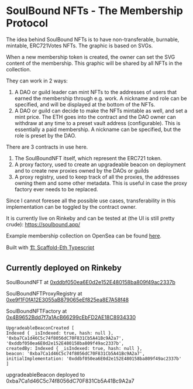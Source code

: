 # SoulBound NFTs - The Membership Protocol

The idea behind SoulBound NFTs is to have non-transferable, burnable, mintable, ERC721Votes NFTs. The graphic is based on SVGs.

When a new membership token is created, the owner can set the SVG content of the membership. This graphic will be shared by all NFTs in the collection.

They can work in 2 ways:

1. A DAO or guild leader can mint NFTs to the addresses of users that earned the membership through e.g. work. 
A nickname and role can be specified, and will be displayed at the bottom of the NFTs.
2. A DAO or guild can decide to make the NFTs mintable as well, and set a mint price. The ETH goes into the contract and the DAO owner can withdraw at any time to a preset vault address (configurable). This is essentially a paid membership. A nickname can be specified, but the role is preset by the DAO.

There are 3 contracts in use here. 

1. The SoulBoundNFT itself, which represent the ERC721 token.
2. A proxy factory, used to create an upgradeable beacon on deployment and to create new proxies owned by the DAOs or guilds
3. A proxy registry, used to keep track of all the proxies, the addresses owning them and some other metadata. This is useful in case the proxy factory ever needs to be replaced.

Since I cannot foresee all the possible use cases, transferability in this implementation can be toggled by the contract owner.

It is currently live on Rinkeby and can be tested at (the UI is still pretty crude): https://soulbound.app/

Example membership collection on OpenSea can be found [here](https://testnets.opensea.io/collection/ethereum-dao-membership).

Built with [🏗 Scaffold-Eth Typescript](https://github.com/scaffold-eth/scaffold-eth-typescript)

## Currently deployed on Rinkeby

SoulBoundNFT at [0xddbf050ea6E0d2e152E480158ba809f49ac2337b](https://rinkeby.etherscan.io/address/0xddbf050ea6E0d2e152E480158ba809f49ac2337b)

SoulBoundNFTProxyRegistry at [0xe9f1F0fA12E3055aB879065eEf825ea8E7A58f48](https://rinkeby.etherscan.io/address/0xe9f1F0fA12E3055aB879065eEf825ea8E7A58f48)

SoulBoundNFTFactory at [0x4B9652Bdd7f7a1AcB66299cEbFD2AE18C8934330](https://rinkeby.etherscan.io/address/0x4B9652Bdd7f7a1AcB66299cEbFD2AE18C8934330)

```
UpgradeableBeaconCreated [
Indexed { _isIndexed: true, hash: null },
'0xba7Ca1d46C5c74f8056dC70F831Cb5A41Bc9A2a7',
'0xddbf050ea6E0d2e152E480158ba809f49ac2337b',
createdBy: Indexed { _isIndexed: true, hash: null },
beacon: '0xba7Ca1d46C5c74f8056dC70F831Cb5A41Bc9A2a7',
initialImplementation: '0xddbf050ea6E0d2e152E480158ba809f49ac2337b'
]
```

upgradeableBeacon deployed to 0xba7Ca1d46C5c74f8056dC70F831Cb5A41Bc9A2a7

